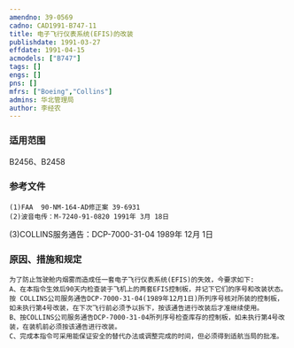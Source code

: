 ```yaml
---
amendno: 39-0569  
cadno: CAD1991-B747-11  
title: 电子飞行仪表系统(EFIS)的改装  
publishdate: 1991-03-27  
effdate: 1991-04-15  
acmodels: ["B747"]  
tags: []  
engs: []  
pns: []  
mfrs: ["Boeing","Collins"]  
admins: 华北管理局  
author: 李经农  
---
```

  
### 适用范围  
B2456、B2458  
  
<!--more-->  
### 参考文件  
    (1)FAA  90-NM-164-AD修正案 39-6931  
    (2)波音电传：M-7240-91-0820 1991年 3月 18日  
 (3)COLLINS服务通告：DCP-7000-31-04 1989年 12月 1日  
  
### 原因、措施和规定  
    为了防止驾驶舱内烟雾而造成任一套电子飞行仪表系统(EFIS)的失效，今要求如下:  
    A、在本指令生效后90天内检查装于飞机上的两套EFIS控制板，并记下它们的序号和改装状态。按 COLLINS公司服务通告DCP-7000-31-04(1989年12月1日)所列序号核对所装的控制板，如未执行第4号改装，在下次飞行前必须予以拆下，按该通告进行改装后才准继续使用。  
    B、按COLLINS公司服务通告DCP-7000-31-04所列序号检查库存的控制板，如未执行第4号改装，在装机前必须按该通告进行改装。  
    C、完成本指令可采用能保证安全的替代办法或调整完成的时间，但必须得到适航当局的批准。  
      
